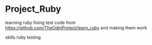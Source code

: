 # Project_Ruby
learning ruby
fixing test code from https://github.com/TheOdinProject/learn_ruby and making them work

skills 
ruby
testing
